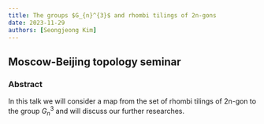 ```yaml
---
title: The groups $G_{n}^{3}$ and rhombi tilings of 2n-gons
date: 2023-11-29
authors: [Seongjeong Kim]
---
```


## Moscow-Beijing topology seminar

### Abstract

In this talk we will consider a map from the set of rhombi tilings of 2n-gon to the group $G_{n}^{3}$ and will discuss our further researches.
 





